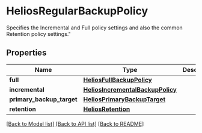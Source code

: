 # HeliosRegularBackupPolicy

Specifies the Incremental and Full policy settings and also the common Retention policy settings.\"

## Properties
Name | Type | Description | Notes
------------ | ------------- | ------------- | -------------
**full** | [**HeliosFullBackupPolicy**](HeliosFullBackupPolicy.md) |  | [optional] 
**incremental** | [**HeliosIncrementalBackupPolicy**](HeliosIncrementalBackupPolicy.md) |  | [optional] 
**primary_backup_target** | [**HeliosPrimaryBackupTarget**](HeliosPrimaryBackupTarget.md) |  | [optional] 
**retention** | [**HeliosRetention**](HeliosRetention.md) |  | [optional] 

[[Back to Model list]](../README.md#documentation-for-models) [[Back to API list]](../README.md#documentation-for-api-endpoints) [[Back to README]](../README.md)


